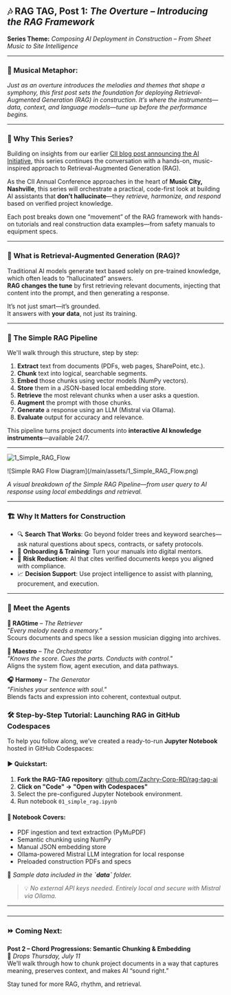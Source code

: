 ## 🎶 RAG TAG, Post 1: *The Overture – Introducing the RAG Framework*

**Series Theme:** *Composing AI Deployment in Construction – From Sheet Music to Site Intelligence*

---

### 🎼 Musical Metaphor:

*Just as an overture introduces the melodies and themes that shape a symphony, this first post sets the foundation for deploying Retrieval-Augmented Generation (RAG) in construction. It’s where the instruments—data, context, and language models—tune up before the performance begins.*

---

### 🎯 Why This Series?

Building on insights from our earlier [CII blog post announcing the AI Initiative](https://www.construction-institute.org/blog/announcing-a-cii-ai-initiative), this series continues the conversation with a hands-on, music-inspired approach to Retrieval-Augmented Generation (RAG).

As the CII Annual Conference approaches in the heart of **Music City, Nashville**, this series will orchestrate a practical, code-first look at building AI assistants that **don’t hallucinate**—they *retrieve, harmonize, and respond* based on verified project knowledge.

Each post breaks down one “movement” of the RAG framework with hands-on tutorials and real construction data examples—from safety manuals to equipment specs.

---

### 🧠 What is Retrieval-Augmented Generation (RAG)?

Traditional AI models generate text based solely on pre-trained knowledge, which often leads to “hallucinated” answers.\
**RAG changes the tune** by first retrieving relevant documents, injecting that content into the prompt, and then generating a response.

It’s not just smart—it’s grounded.\
It answers with **your data**, not just its training.

---

### 🔧 The Simple RAG Pipeline

We'll walk through this structure, step by step:

1. **Extract** text from documents (PDFs, web pages, SharePoint, etc.).
2. **Chunk** text into logical, searchable segments.
3. **Embed** those chunks using vector models (NumPy vectors).
4. **Store** them in a JSON-based local embedding store.
5. **Retrieve** the most relevant chunks when a user asks a question.
6. **Augment** the prompt with those chunks.
7. **Generate** a response using an LLM (Mistral via Ollama).
8. **Evaluate** output for accuracy and relevance.

This pipeline turns project documents into **interactive AI knowledge instruments**—available 24/7.



---
![1_Simple_RAG_Flow](https://github.com/user-attachments/assets/0f07cda3-dfc5-4d90-a2aa-c7870b0b2f58)


![Simple RAG Flow Diagram]\(/main/assets/1_Simple_RAG_Flow.png)

*A visual breakdown of the Simple RAG Pipeline—from user query to AI response using local embeddings and retrieval.*

---

### 🏗️ Why It Matters for Construction

- 🔍 **Search That Works**: Go beyond folder trees and keyword searches—ask natural questions about specs, contracts, or safety protocols.
- 🧠 **Onboarding & Training**: Turn your manuals into digital mentors.
- 🚧 **Risk Reduction**: AI that cites verified documents keeps you aligned with compliance.
- 📈 **Decision Support**: Use project intelligence to assist with planning, procurement, and execution.

---

### 🎤 Meet the Agents

**🎷 RAGtime** – *The Retriever*\
*"Every melody needs a memory."*\
Scours documents and specs like a session musician digging into archives.

**🎼 Maestro** – *The Orchestrator*\
*"Knows the score. Cues the parts. Conducts with control."*\
Aligns the system flow, agent execution, and data pathways.

**🎧 Harmony** – *The Generator*\
*"Finishes your sentence with soul."*\
Blends facts and expression into coherent, contextual output.



### 🛠️ Step-by-Step Tutorial: Launching RAG in GitHub Codespaces

To help you follow along, we’ve created a ready-to-run **Jupyter Notebook** hosted in GitHub Codespaces:

#### ▶️ Quickstart:

1. **Fork the RAG-TAG repository**: [github.com/Zachry-Corp-RD/rag-tag-ai](https://github.com/Zachry-Corp-RD/rag-tag-ai)
2. **Click on "Code" → "Open with Codespaces"**
3. Select the pre-configured Jupyter Notebook environment.
4. Run notebook `01_simple_rag.ipynb`

#### 🧪 Notebook Covers:

- PDF ingestion and text extraction (PyMuPDF)
- Semantic chunking using NumPy
- Manual JSON embedding store
- Ollama-powered Mistral LLM integration for local response
- Preloaded construction PDFs and specs

📂 *Sample data included in the **************\`data\`************** folder.*

> 💡 *No external API keys needed. Entirely local and secure with Mistral via Ollama.*

---

###

---

### ⏩ Coming Next:

**Post 2 – Chord Progressions: Semantic Chunking & Embedding**\
📅 *Drops Thursday, July 11*\
We’ll walk through how to chunk project documents in a way that captures meaning, preserves context, and makes AI “sound right.”

Stay tuned for more RAG, rhythm, and retrieval.

